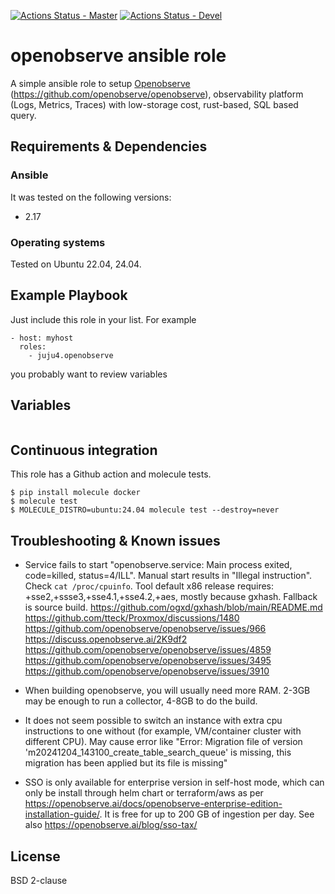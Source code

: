 [![Actions Status - Master](https://github.com/juju4/ansible-openobserve/workflows/AnsibleCI/badge.svg)](https://github.com/juju4/ansible-openobserve/actions?query=branch%3Amaster)
[![Actions Status - Devel](https://github.com/juju4/ansible-openobserve/workflows/AnsibleCI/badge.svg?branch=devel)](https://github.com/juju4/ansible-openobserve/actions?query=branch%3Adevel)

# openobserve ansible role

A simple ansible role to setup [Openobserve](https://openobserve.ai) (https://github.com/openobserve/openobserve), observability platform (Logs, Metrics, Traces) with low-storage cost, rust-based, SQL based query.

## Requirements & Dependencies

### Ansible
It was tested on the following versions:
 * 2.17

### Operating systems

Tested on Ubuntu 22.04, 24.04.

## Example Playbook

Just include this role in your list.
For example

```
- host: myhost
  roles:
    - juju4.openobserve
```

you probably want to review variables

## Variables

```
```


## Continuous integration

This role has a Github action and molecule tests.
```
$ pip install molecule docker
$ molecule test
$ MOLECULE_DISTRO=ubuntu:24.04 molecule test --destroy=never
```


## Troubleshooting & Known issues

* Service fails to start "openobserve.service: Main process exited, code=killed, status=4/ILL". Manual start results in "Illegal instruction". Check `cat /proc/cpuinfo`. Tool default x86 release requires: +sse2,+ssse3,+sse4.1,+sse4.2,+aes, mostly because gxhash. Fallback is source build.
https://github.com/ogxd/gxhash/blob/main/README.md
https://github.com/tteck/Proxmox/discussions/1480
https://github.com/openobserve/openobserve/issues/966
https://discuss.openobserve.ai/2K9df2
https://github.com/openobserve/openobserve/issues/4859
https://github.com/openobserve/openobserve/issues/3495
https://github.com/openobserve/openobserve/issues/3910

* When building openobserve, you will usually need more RAM. 2-3GB may be enough to run a collector, 4-8GB to do the build.

* It does not seem possible to switch an instance with extra cpu instructions to one without (for example, VM/container cluster with different CPU). May cause error like "Error: Migration file of version 'm20241204_143100_create_table_search_queue' is missing, this migration has been applied but its file is missing"

* SSO is only available for enterprise version in self-host mode, which can only be install through helm chart or terraform/aws as per https://openobserve.ai/docs/openobserve-enterprise-edition-installation-guide/. It is free for up to 200 GB of ingestion per day. See also https://openobserve.ai/blog/sso-tax/

## License

BSD 2-clause
